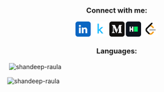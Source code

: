 

<h3 align="center">Connect with me:</h3>
<p align="center">
<a href="https://www.linkedin.com/in/shandeep-raula-708abb216?utm_source=share&utm_campaign=share_via&utm_content=profile&utm_medium=android_app" target="blank"><img align="center" src="https://github.com/Shandeep-Raula/Shandeep-Raula/blob/main/social/linkedin.svg" alt="shandeep raula" height="35" width="35"/></a>
<a href="https://kaggle.com/shandeep_2003" target="blank"><img align="center" src="https://github.com/Shandeep-Raula/Shandeep-Raula/blob/main/social/kaggle.svg" alt="shandeep_2003" height="35" width="35" /></a>
<a href="https://medium.com/@shandeepra" target="blank"><img align="center" src="https://github.com/Shandeep-Raula/Shandeep-Raula/blob/main/social/medium.svg" alt="@shandeepra" height="35" width="35" /></a>
<a href="https://www.hackerrank.com/@shandeepra" target="blank"><img align="center" src="https://github.com/Shandeep-Raula/Shandeep-Raula/blob/main/social/kackerrank.svg" alt="@shandeepra" height="35" width="35" /></a>
<a href="https://www.leetcode.com/shandeep_2003" target="blank"><img align="center" src="https://github.com/Shandeep-Raula/Shandeep-Raula/blob/main/social/leetcode.svg" alt="shandeep_2003" height="35" width="35" /></a>
</p>

<h3 align="center">Languages:</h3>


<p>&nbsp;<img align="center" src="https://github-readme-stats.vercel.app/api?username=shandeep-raula&show_icons=true&locale=en" alt="shandeep-raula" /></p>

<p><img align="center" src="https://github-readme-streak-stats.herokuapp.com/?user=shandeep-raula&" alt="shandeep-raula" /> 
